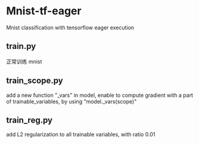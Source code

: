 # Mnist-tf-eager
Mnist classification with tensorflow eager execution

## train.py
正常训练 mnist

## train_scope.py
add a new function "_vars" in model, enable to compute gradient with a part of trainable_variables, by using "model._vars(scope)"

## train_reg.py
add L2 regularization to all trainable variables, with ratio 0.01
